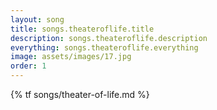```yaml
---
layout: song
title: songs.theateroflife.title
description: songs.theateroflife.description
everything: songs.theateroflife.everything
image: assets/images/17.jpg
order: 1
---
```


{% tf songs/theater-of-life.md %}
